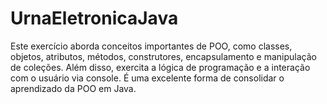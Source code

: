 # UrnaEletronicaJava
Este exercício aborda conceitos importantes de POO, como classes,
objetos, atributos, métodos, construtores, encapsulamento e
manipulação de coleções. Além disso, exercita a lógica de
programação e a interação com o usuário via console. É uma
excelente forma de consolidar o aprendizado da POO em Java.
